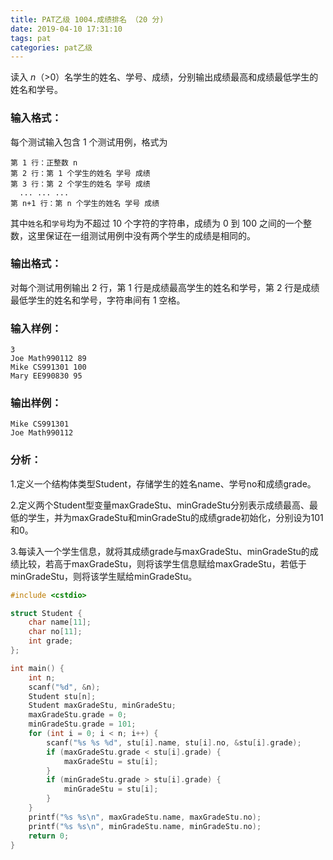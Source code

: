 ```yaml
---
title: PAT乙级 1004.成绩排名 （20 分)
date: 2019-04-10 17:31:10
tags: pat
categories: pat乙级
---
```


读入 *n*（>0）名学生的姓名、学号、成绩，分别输出成绩最高和成绩最低学生的姓名和学号。

<!--more-->

### 输入格式：

每个测试输入包含 1 个测试用例，格式为

```
第 1 行：正整数 n
第 2 行：第 1 个学生的姓名 学号 成绩
第 3 行：第 2 个学生的姓名 学号 成绩
  ... ... ...
第 n+1 行：第 n 个学生的姓名 学号 成绩
```

其中`姓名`和`学号`均为不超过 10 个字符的字符串，成绩为 0 到 100 之间的一个整数，这里保证在一组测试用例中没有两个学生的成绩是相同的。

### 输出格式：

对每个测试用例输出 2 行，第 1 行是成绩最高学生的姓名和学号，第 2 行是成绩最低学生的姓名和学号，字符串间有 1 空格。

### 输入样例：

```in
3
Joe Math990112 89
Mike CS991301 100
Mary EE990830 95
```

### 输出样例：

```out
Mike CS991301
Joe Math990112
```

### 分析：

1.定义一个结构体类型Student，存储学生的姓名name、学号no和成绩grade。

2.定义两个Student型变量maxGradeStu、minGradeStu分别表示成绩最高、最低的学生，并为maxGradeStu和minGradeStu的成绩grade初始化，分别设为101和0。

3.每读入一个学生信息，就将其成绩grade与maxGradeStu、minGradeStu的成绩比较，若高于maxGradeStu，则将该学生信息赋给maxGradeStu，若低于minGradeStu，则将该学生赋给minGradeStu。

```c++
#include <cstdio>

struct Student {
	char name[11];
	char no[11];
	int grade;
};

int main() {
	int n;
	scanf("%d", &n);
	Student stu[n];
	Student maxGradeStu, minGradeStu;
	maxGradeStu.grade = 0;
	minGradeStu.grade = 101;
	for (int i = 0; i < n; i++) {
		scanf("%s %s %d", stu[i].name, stu[i].no, &stu[i].grade);
		if (maxGradeStu.grade < stu[i].grade) {
			maxGradeStu = stu[i];
		}
		if (minGradeStu.grade > stu[i].grade) {
			minGradeStu = stu[i];
		}
	}
	printf("%s %s\n", maxGradeStu.name, maxGradeStu.no);
	printf("%s %s\n", minGradeStu.name, minGradeStu.no);
	return 0;
}
```

